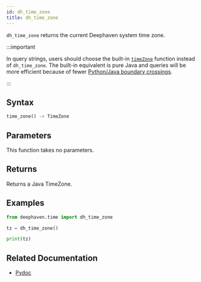 ```yaml
---
id: dh_time_zone
title: dh_time_zone
---
```


`dh_time_zone` returns the current Deephaven system time zone.

:::important

In query strings, users should choose the built-in [`timeZone`](../../../../../core_versioned_docs/version-groovy/docs/reference/time/datetime/timeZone.md) function instead of `dh_time_zone`. The built-in equivalent is pure Java and queries will be more efficient because of fewer [Python/Java boundary crossings](../../../conceptual/python-java-boundary.md).

:::

## Syntax

```python syntax
time_zone() -> TimeZone
```

## Parameters

This function takes no parameters.

## Returns

Returns a Java TimeZone.

## Examples

```python order=null
from deephaven.time import dh_time_zone

tz = dh_time_zone()

print(tz)
```

## Related Documentation

- [Pydoc](https://deephaven.io/core/pydoc/code/deephaven.time.html#deephaven.time.dh_time_zone)

